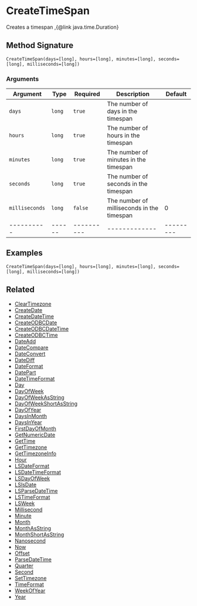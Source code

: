 # CreateTimeSpan

Creates a timespan ,{@link java.time.Duration}

## Method Signature

```
CreateTimeSpan(days=[long], hours=[long], minutes=[long], seconds=[long], milliseconds=[long])
```

### Arguments

| Argument       | Type   | Required   | Description                                | Default   |
| -------------- | ------ | ---------- | ------------------------------------------ | --------- |
| `days`         | `long` | `true`     | The number of days in the timespan         |           |
| `hours`        | `long` | `true`     | The number of hours in the timespan        |           |
| `minutes`      | `long` | `true`     | The number of minutes in the timespan      |           |
| `seconds`      | `long` | `true`     | The number of seconds in the timespan      |           |
| `milliseconds` | `long` | `false`    | The number of milliseconds in the timespan | 0         |
| ----------     | ------ | ---------- | -------------                              | --------- |

## Examples

```
CreateTimeSpan(days=[long], hours=[long], minutes=[long], seconds=[long], milliseconds=[long])
```

## Related

* [ClearTimezone](cleartimezone.md)
* [CreateDate](createdate.md)
* [CreateDateTime](createdatetime.md)
* [CreateODBCDate](createodbcdate.md)
* [CreateODBCDateTime](createodbcdatetime.md)
* [CreateODBCTime](createodbctime.md)
* [DateAdd](dateadd.md)
* [DateCompare](datecompare.md)
* [DateConvert](dateconvert.md)
* [DateDiff](datediff.md)
* [DateFormat](dateformat.md)
* [DatePart](datepart.md)
* [DateTimeFormat](datetimeformat.md)
* [Day](day.md)
* [DayOfWeek](dayofweek.md)
* [DayOfWeekAsString](dayofweekasstring.md)
* [DayOfWeekShortAsString](dayofweekshortasstring.md)
* [DayOfYear](dayofyear.md)
* [DaysInMonth](daysinmonth.md)
* [DaysInYear](daysinyear.md)
* [FirstDayOfMonth](firstdayofmonth.md)
* [GetNumericDate](getnumericdate.md)
* [GetTime](gettime.md)
* [GetTimezone](gettimezone.md)
* [GetTimezoneInfo](gettimezoneinfo.md)
* [Hour](hour.md)
* [LSDateFormat](lsdateformat.md)
* [LSDateTimeFormat](lsdatetimeformat.md)
* [LSDayOfWeek](lsdayofweek.md)
* [LSIsDate](lsisdate.md)
* [LSParseDateTime](lsparsedatetime.md)
* [LSTimeFormat](lstimeformat.md)
* [LSWeek](lsweek.md)
* [Millisecond](millisecond.md)
* [Minute](minute.md)
* [Month](month.md)
* [MonthAsString](monthasstring.md)
* [MonthShortAsString](monthshortasstring.md)
* [Nanosecond](nanosecond.md)
* [Now](now.md)
* [Offset](offset.md)
* [ParseDateTime](parsedatetime.md)
* [Quarter](quarter.md)
* [Second](second.md)
* [SetTimezone](settimezone.md)
* [TimeFormat](timeformat.md)
* [WeekOfYear](weekofyear.md)
* [Year](year.md)
